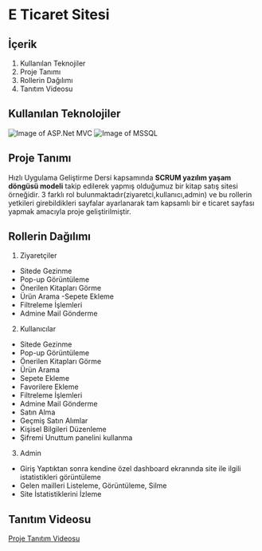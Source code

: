 # E Ticaret Sitesi

## İçerik

1. Kullanılan Teknojiler
2. Proje Tanımı
3. Rollerin Dağılımı
4. Tanıtım Videosu

## Kullanılan Teknolojiler

![Image of ASP.Net MVC](https://webmaster.kitchen/wp-content/uploads/asp-net-mvc.png "ASP.Net MVC")
![Image of MSSQL](https://www.pngarea.com/pngm/418/3133888_sql-png-microsoft-sql-server-logo-transparent-png.png "MSSQL")

## Proje Tanımı

Hızlı Uygulama Geliştirme Dersi kapsamında **SCRUM yazılım yaşam döngüsü modeli** takip edilerek yapmış olduğumuz bir kitap satış sitesi örneğidir. 3 farklı rol bulunmaktadır(ziyaretci,kullanıcı,admin) ve bu rollerin yetkileri girebildikleri sayfalar ayarlanarak tam kapsamlı bir e ticaret sayfası yapmak amacıyla proje geliştirilmiştir.

## Rollerin Dağılımı

1. Ziyaretçiler
  +  Sitede Gezinme 
  +  Pop-up Görüntüleme
  +  Önerilen Kitapları Görme 
  +  Ürün Arama -Sepete Ekleme 
  +  Filtreleme İşlemleri 
  +  Admine Mail Gönderme

2. Kullanıcılar
  + Sitede Gezinme 
  + Pop-up Görüntüleme 
  + Önerilen Kitapları Görme 
  + Ürün Arama 
  + Sepete Ekleme 
  + Favorilere Ekleme 
  + Filtreleme İşlemleri 
  + Admine Mail Gönderme 
  + Satın Alma 
  + Geçmiş Satın Alımlar 
  + Kişisel Bilgileri Düzenleme 
  + Şifremi Unuttum panelini kullanma

3. Admin
  + Giriş Yaptıktan sonra kendine özel dashboard ekranında site ile ilgili istatistikleri görüntüleme 
  + Gelen mailleri Listeleme, Görüntüleme, Silme
  + Site İstatistiklerini İzleme

## Tanıtım Videosu

[Proje Tanıtım Videosu](https://youtu.be/C4_-aroDb1E)
